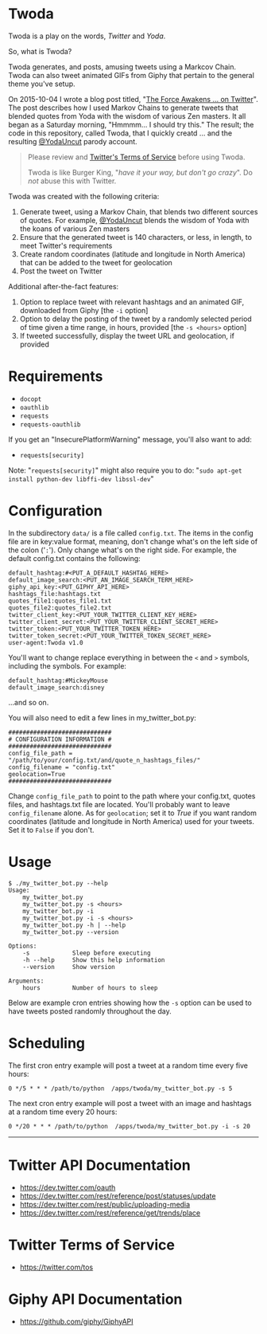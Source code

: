 Twoda
=====
Twoda is a play on the words, *Twitter* and *Yoda*.

So, what is Twoda?

Twoda generates, and posts, amusing tweets using a Markcov Chain. Twoda can also tweet animated GIFs from Giphy that pertain to the general theme you've setup.

On 2015-10-04 I wrote a blog post titled, "[The Force Awakens ... on Twitter](http://blog.zenone.org/2015/10/the-force-awakens-on-twitter.html)". The post describes how I used Markov Chains to generate tweets that blended quotes from Yoda with the wisdom of various Zen masters. It all began as a Saturday morning, "Hmmmm... I should try this." The result; the code in this repository, called Twoda, that I quickly creatd ... and the resulting [@YodaUncut](https://twitter.com/yodauncut) parody account.

> Please review and [Twitter's Terms of Service](https://twitter.com/tos) before using Twoda. 
> 
> Twoda is like Burger King, "*have it your way, but don't go crazy*".
> Do *not* abuse this with Twitter.

Twoda was created with the following criteria:

  1. Generate tweet, using a Markov Chain, that blends two different sources of quotes. For example, [@YodaUncut](https://twitter.com/yodauncut)  blends the wisdom of Yoda with the koans of various Zen masters
  2. Ensure that the generated tweet is 140 characters, or less, in length, to meet Twitter's requirements
  3. Create random coordinates (latitude and longitude in North America) that can be added to the tweet for geolocation
  4. Post the tweet on Twitter 

Additional after-the-fact features:

  1. Option to replace tweet with relevant hashtags and an animated GIF, downloaded from Giphy [the `-i` option]
  2. Option to delay the posting of the tweet by a randomly selected period of time given a time range, in hours, provided [the `-s <hours>`  option]
  3. If tweeted successfully, display the tweet URL and geolocation, if provided

Requirements
===========
 - `docopt`
 - `oauthlib`
 - `requests`
 - `requests-oauthlib`

If you get an "InsecurePlatformWarning" message, you'll also want to add:

 - `requests[security]`

Note: "`requests[security]`" might also require you to do: "`sudo apt-get install python-dev libffi-dev libssl-dev`"

Configuration
===========
In the subdirectory `data/` is a file called `config.txt`. The items in the config file are in key:value format, meaning, don't change what's on the left side of the colon ('`:`'). Only change what's on the right side. For example, the default config.txt contains the following:

    default_hashtag:#<PUT_A_DEFAULT_HASHTAG_HERE>
    default_image_search:<PUT_AN_IMAGE_SEARCH_TERM_HERE>
    giphy_api_key:<PUT_GIPHY_API_HERE>
    hashtags_file:hashtags.txt
    quotes_file1:quotes_file1.txt
    quotes_file2:quotes_file2.txt
    twitter_client_key:<PUT_YOUR_TWITTER_CLIENT_KEY_HERE>
    twitter_client_secret:<PUT_YOUR_TWITTER_CLIENT_SECRET_HERE>
    twitter_token:<PUT_YOUR_TWITTER_TOKEN_HERE>
    twitter_token_secret:<PUT_YOUR_TWITTER_TOKEN_SECRET_HERE>
    user-agent:Twoda v1.0

You'll want to change replace everything in between the `<` and `>` symbols, including the symbols. For example:

    default_hashtag:#MickeyMouse  
    default_image_search:disney

...and so on.

You will also need to edit a few lines in my_twitter_bot.py:

    #############################
    # CONFIGURATION INFORMATION #
    #############################
    config_file_path = "/path/to/your/config.txt/and/quote_n_hashtags_files/"
    config_filename = "config.txt"
    geolocation=True
    #############################

Change `config_file_path` to point to the path where your config.txt, quotes files, and hashtags.txt file are located. You'll probably want to leave `config_filename` alone.  As for `geolocation`;  set it to *True* if you want random coordinates (latitude and longitude in North America) used for your tweets. Set it to `False` if you don't.

Usage
=====

    $ ./my_twitter_bot.py --help
    Usage:
        my_twitter_bot.py
        my_twitter_bot.py -s <hours>
        my_twitter_bot.py -i
        my_twitter_bot.py -i -s <hours>
        my_twitter_bot.py -h | --help
        my_twitter_bot.py --version
    
    Options:
        -s            Sleep before executing
        -h --help     Show this help information
        --version     Show version
    
    Arguments:
        hours         Number of hours to sleep

Below are example cron entries showing how the `-s` option can be used to have tweets posted randomly throughout the day.

Scheduling
=========
The first cron entry example will post a tweet at a random time every five hours:

    0 */5 * * * /path/to/python  /apps/twoda/my_twitter_bot.py -s 5

The next cron entry example will post a tweet with an image and hashtags at a random time every 20 hours:

    0 */20 * * * /path/to/python  /apps/twoda/my_twitter_bot.py -i -s 20

----------

Twitter API Documentation
======================
 - https://dev.twitter.com/oauth
 - https://dev.twitter.com/rest/reference/post/statuses/update
 - https://dev.twitter.com/rest/public/uploading-media
 - https://dev.twitter.com/rest/reference/get/trends/place

Twitter Terms of Service
====================
 - https://twitter.com/tos

Giphy API Documentation
=====================
 - https://github.com/giphy/GiphyAPI